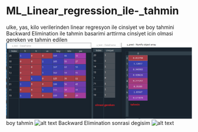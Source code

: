 # ML_Linear_regression_ile-_tahmin
 ulke, yas, kilo verilerinden linear regresyon ile cinsiyet ve boy tahmini Backward Elimination ile tahmin basarimi arttirma
cinsiyet icin olmasi gereken ve tahmin edilen 
![alt text](cinsiyeti.png)
boy tahmin 
![alt text]()
Backward Elimination sonrasi degisim
![alt text]()

